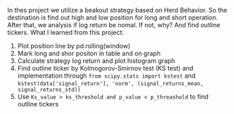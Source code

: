 In thes project we utilize a beakout strategy based on Herd Behavior. So the destination is find out high and low position for long and short operation.
After that, we analysis if log return be nomal. If not, why? And find outline tickers. What I learned from this project:

1. Plot position line by pd.rolling(window)
2. Mark long and shor positon in table and on graph
3. Calculate strategy log return and plot histogram graph
4. Find outline ticker by Kolmogorov-Smirnov test (KS test) and implementation through `from scipy.stats import kstest` and `kstest(data['signal_return'], 'norm', (signal_returns_mean, signal_returns_std))`
5. Use `Ks_value > ks_threshold and p_value < p_threashold` to find outline tickers
